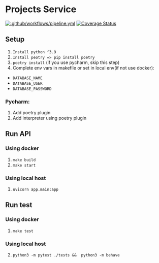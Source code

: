 # Projects Service

[![.github/workflows/pipeline.yml](https://github.com/CyberpunkTeam/UserService/actions/workflows/pipeline.yml/badge.svg)](https://github.com/CyberpunkTeam/UserService/actions/workflows/pipeline.yml)
[![Coverage Status](https://coveralls.io/repos/github/CyberpunkTeam/UserService/badge.svg?branch=master)](https://coveralls.io/github/CyberpunkTeam/UserService?branch=master)


## Setup

1. ```Install python ^3.9```
2. ```Install peotry => pip install poetry```
3.  ```poetry install``` (if you use pycharm, skip this step)
4. Complete env vars in makefile or set in local env(if not use docker):
- ```DATABASE_NAME```
- ```DATABASE_USER```
- ```DATABASE_PASSWORD```

### Pycharm:
1. Add poetry plugin
2. Add interpreter using poetry plugin


## Run API

### Using docker

1. ```make build```
2. ```make start```

### Using local host
1. ```uvicorn app.main:app```

## Run test

### Using docker

1. ```make test```

### Using local host
2. ```python3 -m pytest ./tests &&  python3 -m behave```
